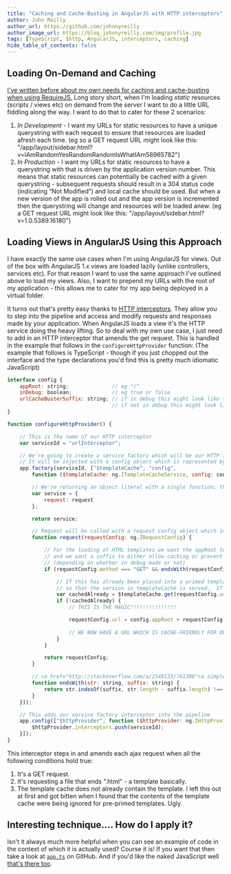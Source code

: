 ```yaml
---
title: "Caching and Cache-Busting in AngularJS with HTTP interceptors"
author: John Reilly
author_url: https://github.com/johnnyreilly
author_image_url: https://blog.johnnyreilly.com/img/profile.jpg
tags: [TypeScript, $http, AngularJS, interceptors, caching]
hide_table_of_contents: false
---
```

## Loading On-Demand and Caching

 [I've written before about my own needs for caching and cache-busting when using RequireJS.](<http://icanmakethiswork.blogspot.com/2014/03/caching-and-cache-busting-with-requirejs.html>) Long story short, when I'm loading *static* resources (scripts / views etc) on demand from the server I want to do a little URL fiddling along the way. I want to do that to cater for these 2 scenarios:

1. *In Development* \- I want my URLs for static resources to have a unique querystring with each request to ensure that resources are loaded afresh each time. (eg so a GET request URL might look like this: "/app/layout/sidebar.html?v=IAmRandomYesRandomRandomIsWhatIAm58965782")
2. *In Production* \- I want my URLs for static resources to have a querystring with that is driven by the application version number. This means that static resources can potentially be cached with a given querystring - subsequent requests should result in a 304 status code (indicating “Not Modified”) and local cache should be used. But when a new version of the app is rolled out and the app version is incremented then the querystring will change and resources will be loaded anew. (eg a GET request URL might look like this: "/app/layout/sidebar.html?v=1.0.5389.16180")



## Loading Views in AngularJS Using this Approach

I have exactly the same use cases when I'm using AngularJS for views. Out of the box with AngularJS 1.x views are loaded lazily (unlike controllers, services etc). For that reason I want to use the same approach I've outlined above to load my views. Also, I want to prepend my URLs with the root of my application - this allows me to cater for my app being deployed in a virtual folder.

It turns out that's pretty easy thanks to [HTTP interceptors](<https://docs.angularjs.org/api/ng/service/$http#interceptors>). They allow you to step into the pipeline and access and modify requests and responses made by your application. When AngularJS loads a view it's the HTTP service doing the heavy lifting. So to deal with my own use case, I just need to add in an HTTP interceptor that amends the get request. This is handled in the example that follows in the `configureHttpProvider` function: (The example that follows is TypeScript - though if you just chopped out the interface and the type declarations you'd find this is pretty much idiomatic JavaScript)

```js
interface config {
    appRoot: string;              // eg "/"
    inDebug: boolean;             // eg true or false
    urlCacheBusterSuffix: string; // if in debug this might look like this: "v=1412608547047", 
                                  // if not in debug this might look like this: "v=1.0.5389.16180"
}

function configureHttpProvider() {

    // This is the name of our HTTP interceptor 
    var serviceId = "urlInterceptor"; 

    // We're going to create a service factory which will be our HTTP interceptor
    // It will be injected with a config object which is represented by the config interface above
    app.factory(serviceId, ["$templateCache", "config", 
        function ($templateCache: ng.ITemplateCacheService, config: config) {

        // We're returning an object literal with a single function; the "request" function
        var service = {
            request: request
        };

        return service;

        // Request will be called with a request config object which includes the URL which we will amend
        function request(requestConfig: ng.IRequestConfig) {

            // For the loading of HTML templates we want the appRoot to be prefixed to the path
            // and we want a suffix to either allow caching or prevent caching 
            // (depending on whether in debug mode or not)
            if (requestConfig.method === "GET" && endsWith(requestConfig.url, ".html")) {

                // If this has already been placed into a primed template cache then we should leave the URL as is
                // so that the version in templateCache is served.  If we tweak the URL then it will not be found
                var cachedAlready = $templateCache.get(requestConfig.url);
                if (!cachedAlready) {
                    // THIS IS THE MAGIC!!!!!!!!!!!!!!!

                    requestConfig.url = config.appRoot + requestConfig.url + config.urlCacheBusterSuffix;
                
                    // WE NOW HAVE A URL WHICH IS CACHE-FRIENDLY FOR OUR PURPOSES - REJOICE!!!!!!!!!!!
                }
            }

            return requestConfig;
        }

        // <a href="http://stackoverflow.com/a/2548133/761388">a simple JavaScript string "endswith" implementation</a>
        function endsWith(str: string, suffix: string) {
            return str.indexOf(suffix, str.length - suffix.length) !== -1;
        }
    }]);

    // This adds our service factory interceptor into the pipeline
    app.config(["$httpProvider", function ($httpProvider: ng.IHttpProvider) {
        $httpProvider.interceptors.push(serviceId);
    }]);
}
```

This interceptor steps in and amends each ajax request when all the following conditions hold true:

1. It's a GET request.
2. It's requesting a file that ends ".html" - a template basically.
3. The template cache does not already contain the template. I left this out at first and got bitten when I found that the contents of the template cache were being ignored for pre-primed templates. Ugly.



## Interesting technique.... How do I apply it?

Isn't it always much more helpful when you can see an example of code in the context of which it is actually used? Course it is! If you want that then take a look at [`app.ts`](<https://github.com/johnnyreilly/Proverb/blob/master/Proverb.Web/app/app.ts>) on GitHub. And if you'd like the naked JavaScript well [that's there too](<https://github.com/johnnyreilly/Proverb/blob/master/Proverb.Web/app/app.js>).



